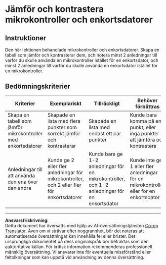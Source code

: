 <!--
CO_OP_TRANSLATOR_METADATA:
{
  "original_hash": "750bd75866471141f857240219084767",
  "translation_date": "2025-08-27T21:45:19+00:00",
  "source_file": "1-getting-started/lessons/2-deeper-dive/assignment.md",
  "language_code": "sv"
}
-->
# Jämför och kontrastera mikrokontroller och enkortsdatorer

## Instruktioner

Den här lektionen behandlade mikrokontroller och enkortsdatorer. Skapa en tabell som jämför och kontrasterar dem, och notera minst 2 anledningar till varför du skulle använda en mikrokontroller istället för en enkortsdator, och minst 2 anledningar till varför du skulle använda en enkortsdator istället för en mikrokontroller.

## Bedömningskriterier

| Kriterier | Exemplariskt | Tillräckligt | Behöver förbättras |
| --------- | ------------ | ------------ | ------------------ |
| Skapa en tabell som jämför mikrokontroller med enkortsdatorer | Skapade en lista med flera punkter som korrekt jämför och kontrasterar | Skapade en lista med endast ett par punkter | Kunde bara komma på en punkt, eller inga punkter att jämföra och kontrastera |
| Anledningar till att använda den ena över den andra | Kunde ge 2 eller fler anledningar för mikrokontroller, och 2 eller fler för enkortsdatorer | Kunde bara ge 1-2 anledningar för en mikrokontroller, och 1-2 anledningar för en enkortsdator | Kunde inte ge 1 eller fler anledningar för en mikrokontroller eller för en enkortsdator |

---

**Ansvarsfriskrivning**:  
Detta dokument har översatts med hjälp av AI-översättningstjänsten [Co-op Translator](https://github.com/Azure/co-op-translator). Även om vi strävar efter noggrannhet, bör det noteras att automatiserade översättningar kan innehålla fel eller brister. Det ursprungliga dokumentet på dess originalspråk bör betraktas som den auktoritativa källan. För kritisk information rekommenderas professionell mänsklig översättning. Vi ansvarar inte för eventuella missförstånd eller feltolkningar som kan uppstå vid användning av denna översättning.